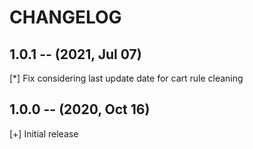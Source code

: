 # CHANGELOG

## 1.0.1 -- (2021, Jul 07)
[*] Fix considering last update date for cart rule cleaning 

## 1.0.0 -- (2020, Oct 16)
[+] Initial release
